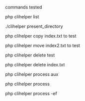 commands tested 

php clihelper list 

./clihelper present_directory 

php clihelper copy index.txt to test 

php clihelper move index2.txt to test 

php clihelper delete test 

php clihelper delete index.txt

php clihelper process aux

php clihelper process

php clihelper process -ef

